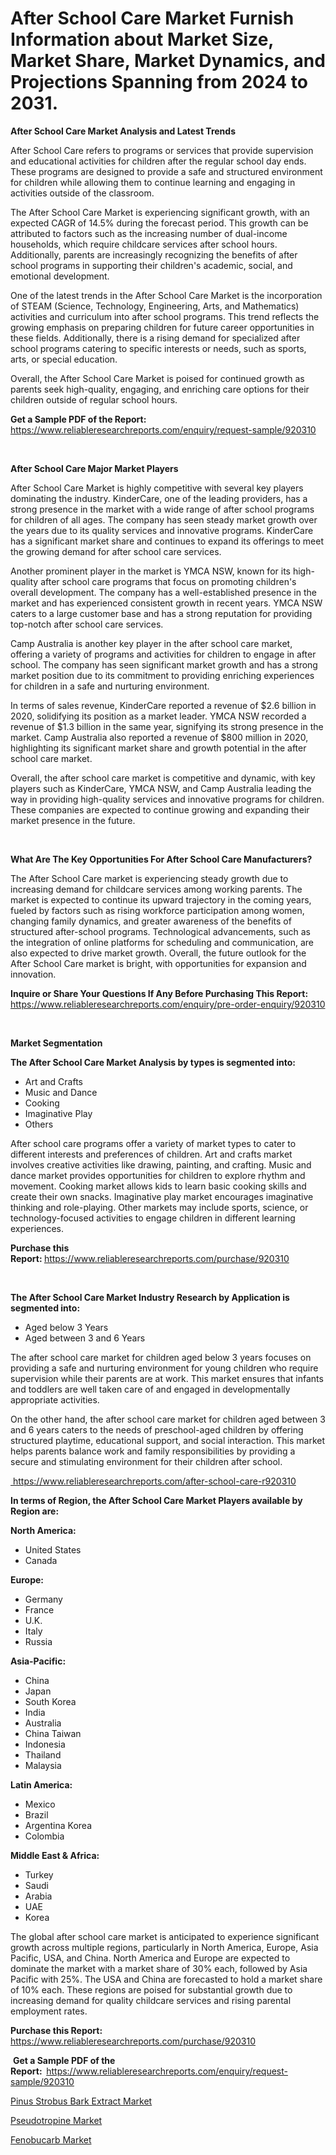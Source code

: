 <p><h1>After School Care Market Furnish Information about Market Size, Market Share, Market Dynamics, and Projections Spanning from 2024 to 2031.</h1></p><p><strong>After School Care Market Analysis and Latest Trends</strong></p>
<p><p>After School Care refers to programs or services that provide supervision and educational activities for children after the regular school day ends. These programs are designed to provide a safe and structured environment for children while allowing them to continue learning and engaging in activities outside of the classroom.</p><p>The After School Care Market is experiencing significant growth, with an expected CAGR of 14.5% during the forecast period. This growth can be attributed to factors such as the increasing number of dual-income households, which require childcare services after school hours. Additionally, parents are increasingly recognizing the benefits of after school programs in supporting their children's academic, social, and emotional development.</p><p>One of the latest trends in the After School Care Market is the incorporation of STEAM (Science, Technology, Engineering, Arts, and Mathematics) activities and curriculum into after school programs. This trend reflects the growing emphasis on preparing children for future career opportunities in these fields. Additionally, there is a rising demand for specialized after school programs catering to specific interests or needs, such as sports, arts, or special education.</p><p>Overall, the After School Care Market is poised for continued growth as parents seek high-quality, engaging, and enriching care options for their children outside of regular school hours.</p></p>
<p><strong>Get a Sample PDF of the Report:&nbsp;</strong> <a href="https://www.reliableresearchreports.com/enquiry/request-sample/920310">https://www.reliableresearchreports.com/enquiry/request-sample/920310</a></p>
<p>&nbsp;</p>
<p><strong>After School Care Major Market Players</strong></p>
<p><p>After School Care Market is highly competitive with several key players dominating the industry. KinderCare, one of the leading providers, has a strong presence in the market with a wide range of after school programs for children of all ages. The company has seen steady market growth over the years due to its quality services and innovative programs. KinderCare has a significant market share and continues to expand its offerings to meet the growing demand for after school care services.</p><p>Another prominent player in the market is YMCA NSW, known for its high-quality after school care programs that focus on promoting children's overall development. The company has a well-established presence in the market and has experienced consistent growth in recent years. YMCA NSW caters to a large customer base and has a strong reputation for providing top-notch after school care services.</p><p>Camp Australia is another key player in the after school care market, offering a variety of programs and activities for children to engage in after school. The company has seen significant market growth and has a strong market position due to its commitment to providing enriching experiences for children in a safe and nurturing environment.</p><p>In terms of sales revenue, KinderCare reported a revenue of $2.6 billion in 2020, solidifying its position as a market leader. YMCA NSW recorded a revenue of $1.3 billion in the same year, signifying its strong presence in the market. Camp Australia also reported a revenue of $800 million in 2020, highlighting its significant market share and growth potential in the after school care market.</p><p>Overall, the after school care market is competitive and dynamic, with key players such as KinderCare, YMCA NSW, and Camp Australia leading the way in providing high-quality services and innovative programs for children. These companies are expected to continue growing and expanding their market presence in the future.</p></p>
<p>&nbsp;</p>
<p><strong>What Are The Key Opportunities For After School Care Manufacturers?</strong></p>
<p><p>The After School Care market is experiencing steady growth due to increasing demand for childcare services among working parents. The market is expected to continue its upward trajectory in the coming years, fueled by factors such as rising workforce participation among women, changing family dynamics, and greater awareness of the benefits of structured after-school programs. Technological advancements, such as the integration of online platforms for scheduling and communication, are also expected to drive market growth. Overall, the future outlook for the After School Care market is bright, with opportunities for expansion and innovation.</p></p>
<p><strong>Inquire or Share Your Questions If Any Before Purchasing This Report:</strong> <a href="https://www.reliableresearchreports.com/enquiry/pre-order-enquiry/920310">https://www.reliableresearchreports.com/enquiry/pre-order-enquiry/920310</a></p>
<p>&nbsp;</p>
<p><strong>Market Segmentation</strong></p>
<p><strong>The After School Care Market Analysis by types is segmented into:</strong></p>
<p><ul><li>Art and Crafts</li><li>Music and Dance</li><li>Cooking</li><li>Imaginative Play</li><li>Others</li></ul></p>
<p><p>After school care programs offer a variety of market types to cater to different interests and preferences of children. Art and crafts market involves creative activities like drawing, painting, and crafting. Music and dance market provides opportunities for children to explore rhythm and movement. Cooking market allows kids to learn basic cooking skills and create their own snacks. Imaginative play market encourages imaginative thinking and role-playing. Other markets may include sports, science, or technology-focused activities to engage children in different learning experiences.</p></p>
<p><strong>Purchase this Report:&nbsp;</strong><a href="https://www.reliableresearchreports.com/purchase/920310">https://www.reliableresearchreports.com/purchase/920310</a></p>
<p>&nbsp;</p>
<p><strong>The After School Care Market Industry Research by Application is segmented into:</strong></p>
<p><ul><li>Aged below 3 Years</li><li>Aged between 3 and 6 Years</li></ul></p>
<p><p>The after school care market for children aged below 3 years focuses on providing a safe and nurturing environment for young children who require supervision while their parents are at work. This market ensures that infants and toddlers are well taken care of and engaged in developmentally appropriate activities.</p><p>On the other hand, the after school care market for children aged between 3 and 6 years caters to the needs of preschool-aged children by offering structured playtime, educational support, and social interaction. This market helps parents balance work and family responsibilities by providing a secure and stimulating environment for their children after school.</p></p>
<p><a href="https://www.reliableresearchreports.com/after-school-care-r920310">&nbsp;https://www.reliableresearchreports.com/after-school-care-r920310</a></p>
<p><strong>In terms of Region, the After School Care Market Players available by Region are:</strong></p>
<p>
    <p> <strong> North America: </strong>
        <ul>
            <li>United States</li>
            <li>Canada</li>
        </ul>
        </p> 
    <p> <strong> Europe: </strong>
        <ul>
            <li>Germany</li>
            <li>France</li>
            <li>U.K.</li>
            <li>Italy</li>
            <li>Russia</li>
        </ul>
        </p> 
    <p> <strong> Asia-Pacific: </strong>
        <ul>
            <li>China</li>
            <li>Japan</li>
            <li>South Korea</li>
            <li>India</li>
            <li>Australia</li>
            <li>China Taiwan</li>
            <li>Indonesia</li>
            <li>Thailand</li>
            <li>Malaysia</li>
        </ul>
        </p> 
    <p> <strong> Latin America: </strong>
        <ul>
            <li>Mexico</li>
            <li>Brazil</li>
            <li>Argentina Korea</li>
            <li>Colombia</li>
        </ul>
        </p> 
    <p> <strong> Middle East & Africa: </strong>
        <ul>
            <li>Turkey</li>
            <li>Saudi</li>
            <li>Arabia</li>
            <li>UAE</li>
            <li>Korea</li>
        </ul>
    </p>
    </p>
<p><p>The global after school care market is anticipated to experience significant growth across multiple regions, particularly in North America, Europe, Asia Pacific, USA, and China. North America and Europe are expected to dominate the market with a market share of 30% each, followed by Asia Pacific with 25%. The USA and China are forecasted to hold a market share of 10% each. These regions are poised for substantial growth due to increasing demand for quality childcare services and rising parental employment rates.</p></p>
<p><strong>Purchase this Report: </strong><a href="https://www.reliableresearchreports.com/purchase/920310">https://www.reliableresearchreports.com/purchase/920310</a></p>
<p>&nbsp;<strong>Get a Sample PDF of the Report:&nbsp;&nbsp;</strong><a href="https://www.reliableresearchreports.com/enquiry/request-sample/920310">https://www.reliableresearchreports.com/enquiry/request-sample/920310</a></p>
<p><strong></strong></p>
<p><p><a href="https://www.linkedin.com/pulse/pinus-strobus-bark-extract-market-offers-provide-insightful-kyivc">Pinus Strobus Bark Extract Market</a></p><p><a href="https://www.linkedin.com/pulse/decoding-pseudotropine-market-deep-dive-latest-trends-segmentation-3eavc">Pseudotropine Market</a></p><p><a href="https://www.linkedin.com/pulse/global-fenobucarb-market-size-trends-insights-projections-cf5vc">Fenobucarb Market</a></p></p>
